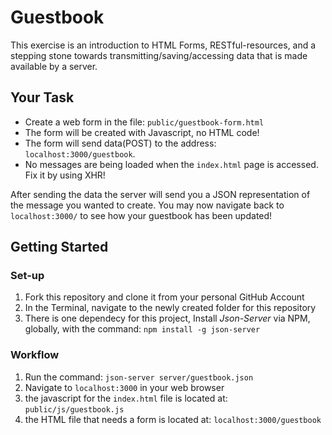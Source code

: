 # Guestbook
This exercise is an introduction to HTML Forms, RESTful-resources, and a stepping stone towards transmitting/saving/accessing data that is made available by a server.

## Your Task
- Create a web form in the file: `public/guestbook-form.html`
- The form will be created with Javascript, no HTML code!
- The form will send data(POST) to the address: `localhost:3000/guestbook`.
- No messages are being loaded when the `index.html` page is accessed. Fix it by using XHR!

After sending the data the server will send you a JSON representation of the message you wanted to create. You may now navigate back to `localhost:3000/` to see how your guestbook has been updated!

## Getting Started
### Set-up
1. Fork this repository and clone it from your personal GitHub Account
1. In the Terminal, navigate to the newly created folder for this repository
1. There is one dependecy for this project, Install *Json-Server* via NPM, globally, with the command: `npm install -g json-server`

### Workflow
1. Run the command: `json-server server/guestbook.json`
1. Navigate to `localhost:3000` in your web browser
1. the javascript for the `index.html` file is located at: `public/js/guestbook.js`
1. the HTML file that needs a form is located at: `localhost:3000/guestbook`
